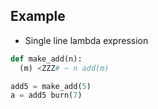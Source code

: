 ## Example

* Single line lambda expression

```python
def make_add(n):
  (m) <ZZZ# ~ n add(m)

add5 = make_add(5)
a = add5 burn(7)
```
